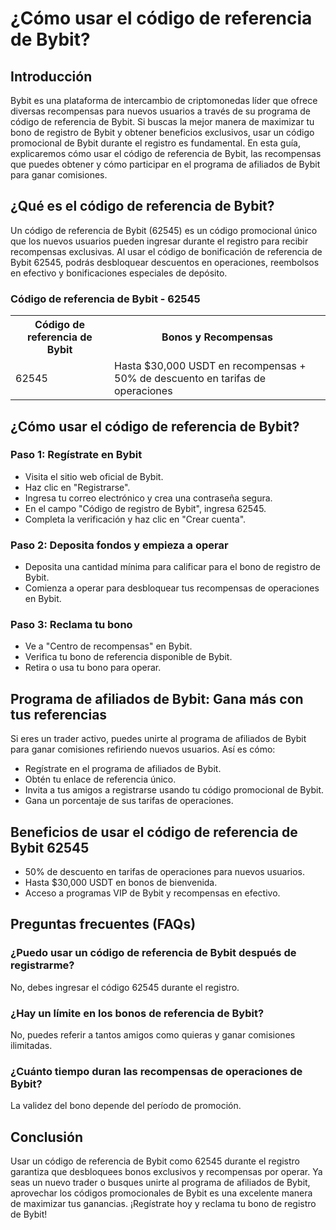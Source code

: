 <h1>¿Cómo usar el código de referencia de Bybit?</h1>

<h2>Introducción</h2>
<p>Bybit es una plataforma de intercambio de criptomonedas líder que ofrece diversas recompensas para nuevos usuarios a través de su programa de código de referencia de Bybit. Si buscas la mejor manera de maximizar tu bono de registro de Bybit y obtener beneficios exclusivos, usar un código promocional de Bybit durante el registro es fundamental. En esta guía, explicaremos cómo usar el código de referencia de Bybit, las recompensas que puedes obtener y cómo participar en el programa de afiliados de Bybit para ganar comisiones.</p>

<h2>¿Qué es el código de referencia de Bybit?</h2>
<p>Un código de referencia de Bybit (62545) es un código promocional único que los nuevos usuarios pueden ingresar durante el registro para recibir recompensas exclusivas. Al usar el código de bonificación de referencia de Bybit 62545, podrás desbloquear descuentos en operaciones, reembolsos en efectivo y bonificaciones especiales de depósito.</p>

<h3>Código de referencia de Bybit - 62545</h3>
<table>
        <tr>
            <th>Código de referencia de Bybit</th>
            <th>Bonos y Recompensas</th>
        </tr>
        <tr>
            <td>62545</td>
            <td>Hasta $30,000 USDT en recompensas + 50% de descuento en tarifas de operaciones</td>
        </tr>
</table>

<h2>¿Cómo usar el código de referencia de Bybit?</h2>

<h3>Paso 1: Regístrate en Bybit</h3>
<ul>
        <li>Visita el sitio web oficial de Bybit.</li>
        <li>Haz clic en "Registrarse".</li>
        <li>Ingresa tu correo electrónico y crea una contraseña segura.</li>
        <li>En el campo "Código de registro de Bybit", ingresa 62545.</li>
        <li>Completa la verificación y haz clic en "Crear cuenta".</li>
</ul>

<h3>Paso 2: Deposita fondos y empieza a operar</h3>
<ul>
        <li>Deposita una cantidad mínima para calificar para el bono de registro de Bybit.</li>
        <li>Comienza a operar para desbloquear tus recompensas de operaciones en Bybit.</li>
</ul>

<h3>Paso 3: Reclama tu bono</h3>
<ul>
        <li>Ve a "Centro de recompensas" en Bybit.</li>
        <li>Verifica tu bono de referencia disponible de Bybit.</li>
        <li>Retira o usa tu bono para operar.</li>
</ul>

<h2>Programa de afiliados de Bybit: Gana más con tus referencias</h2>
<p>Si eres un trader activo, puedes unirte al programa de afiliados de Bybit para ganar comisiones refiriendo nuevos usuarios. Así es cómo:</p>
<ul>
        <li>Regístrate en el programa de afiliados de Bybit.</li>
        <li>Obtén tu enlace de referencia único.</li>
        <li>Invita a tus amigos a registrarse usando tu código promocional de Bybit.</li>
        <li>Gana un porcentaje de sus tarifas de operaciones.</li>
</ul>

<h2>Beneficios de usar el código de referencia de Bybit 62545</h2>
<ul>
        <li>50% de descuento en tarifas de operaciones para nuevos usuarios.</li>
        <li>Hasta $30,000 USDT en bonos de bienvenida.</li>
        <li>Acceso a programas VIP de Bybit y recompensas en efectivo.</li>
</ul>

<h2>Preguntas frecuentes (FAQs)</h2>

<h3>¿Puedo usar un código de referencia de Bybit después de registrarme?</h3>
<p>No, debes ingresar el código 62545 durante el registro.</p>

<h3>¿Hay un límite en los bonos de referencia de Bybit?</h3>
<p>No, puedes referir a tantos amigos como quieras y ganar comisiones ilimitadas.</p>

<h3>¿Cuánto tiempo duran las recompensas de operaciones de Bybit?</h3>
<p>La validez del bono depende del período de promoción.</p>

<h2>Conclusión</h2>
<p>Usar un código de referencia de Bybit como 62545 durante el registro garantiza que desbloquees bonos exclusivos y recompensas por operar. Ya seas un nuevo trader o busques unirte al programa de afiliados de Bybit, aprovechar los códigos promocionales de Bybit es una excelente manera de maximizar tus ganancias. ¡Regístrate hoy y reclama tu bono de registro de Bybit!</p>
</body>
</html>
